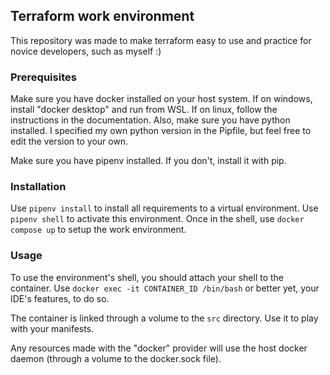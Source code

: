 ## Terraform work environment
This repository was made to make terraform easy to use and practice for novice developers, such as myself :)

### Prerequisites
Make sure you have docker installed on your host system. If on windows, install "docker desktop" and run from WSL. If on linux, follow the instructions in the documentation.
Also, make sure you have python installed. I specified my own python version in the Pipfile, but feel free to edit the version to your own.

Make sure you have pipenv installed. If you don't, install it with pip.

### Installation
Use `pipenv install` to install all requirements to a virtual environment. Use `pipenv shell` to activate this environment.
Once in the shell, use `docker compose up` to setup the work environment.

### Usage
To use the environment's shell, you should attach your shell to the container. Use `docker exec -it CONTAINER_ID /bin/bash` or better yet, your IDE's features, to do so.

The container is linked through a volume to the `src` directory. Use it to play with your manifests.

Any resources made with the "docker" provider will use the host docker daemon (through a volume to the docker.sock file).